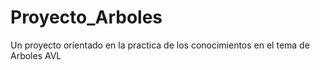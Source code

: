 # Proyecto_Arboles
Un proyecto orientado en la practica de los conocimientos en el tema de Arboles AVL
